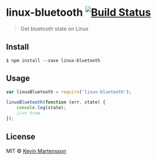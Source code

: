 # linux-bluetooth [![Build Status](https://travis-ci.org/kevva/linux-bluetooth.svg?branch=master)](https://travis-ci.org/kevva/linux-bluetooth)

> Get bluetooth state on Linux


## Install

```
$ npm install --save linux-bluetooth
```


## Usage

```js
var linuxBluetooth = require('linux-bluetooth');

linuxBluetooth(function (err, state) {
	console.log(state);
	//=> true
});
```


## License

MIT © [Kevin Martensson](http://github.com/kevva)
